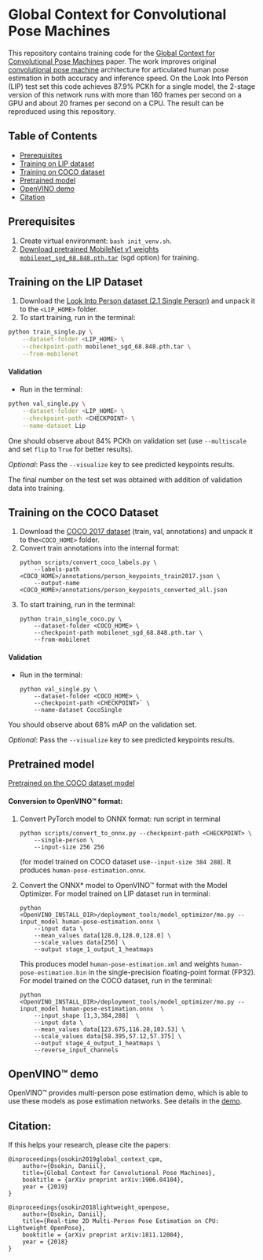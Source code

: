 # Global Context for Convolutional Pose Machines

This repository contains training code for the  [Global Context for Convolutional Pose Machines](https://arxiv.org/pdf/1906.04104.pdf) paper. The work improves original [convolutional pose machine](https://arxiv.org/pdf/1602.00134.pdf) architecture for articulated human pose estimation in both accuracy and inference speed. On the Look Into Person (LIP) test set this code achieves 87.9% PCKh for a single model, the 2-stage version of this network runs with more than 160 frames per second on a GPU and about 20 frames per second on a CPU. The result can be reproduced using this repository.

## Table of Contents

* [Prerequisites](#prerequisites)
* [Training on LIP dataset](#training-lip)
* [Training on COCO dataset](#training-coco)
* [Pretrained model](#pretrained-model)
* [OpenVINO demo](#openvino-demo)
* [Citation](#citation)

## Prerequisites

1. Create virtual environment: `bash init_venv.sh`.
2. [Download pretrained MobileNet v1 weights `mobilenet_sgd_68.848.pth.tar`](https://github.com/marvis/pytorch-mobilenet) (sgd option) for training.

## <a name="training-lip"/>Training on the LIP Dataset</a>

1. Download the [Look Into Person dataset (2.1 Single Person)](http://sysu-hcp.net/lip/overview.php) and unpack it to the `<LIP_HOME>` folder.
2. To start training, run in the terminal:
```bash
python train_single.py \
    --dataset-folder <LIP_HOME> \
    --checkpoint-path mobilenet_sgd_68.848.pth.tar \
    --from-mobilenet
```

#### Validation

* Run in the terminal:
```bash
python val_single.py \
    --dataset-folder <LIP_HOME> \
    --checkpoint-path <CHECKPOINT> \
    --name-dataset Lip
```
One should observe about 84% PCKh on validation set (use `--multiscale` and set `flip` to `True` for better results).

*Optional*: Pass the `--visualize` key to see predicted keypoints results.

The final number on the test set was obtained with addition of validation data into training.

## <a name="training-coco"/>Training on the COCO Dataset</a>

1. Download the [COCO 2017 dataset](http://cocodataset.org/#download) (train, val, annotations) and unpack it to the`<COCO_HOME>` folder.
2. Convert train annotations into the internal format:
    ```
    python scripts/convert_coco_labels.py \
        --labels-path <COCO_HOME>/annotations/person_keypoints_train2017.json \
        --output-name <COCO_HOME>/annotations/person_keypoints_converted_all.json
    ```
3. To start training, run in the terminal:
    ```
    python train_single_coco.py \
        --dataset-folder <COCO_HOME> \
        --checkpoint-path mobilenet_sgd_68.848.pth.tar \
        --from-mobilenet
    ```

#### Validation

* Run in the terminal:
    ```
    python val_single.py \
        --dataset-folder <COCO_HOME> \
        --checkpoint-path <CHECKPOINT>` \
        --name-dataset CocoSingle
    ```
You should observe about 68% mAP on the validation set.

*Optional*: Pass the `--visualize` key to see predicted keypoints results.

## <a name="pretrained-model"/>Pretrained model </a>

[Pretrained on the COCO dataset model](https://download.01.org/opencv/openvino_training_extensions/models/human_pose_estimation/single-human-pose-estimation-0001.pth)

#### Conversion to OpenVINO™ format:

1. Convert PyTorch model to ONNX format: run script in terminal

    ```
    python scripts/convert_to_onnx.py --checkpoint-path <CHECKPOINT> \
        --single-person \
        --input-size 256 256
    ```

    (for model trained on COCO dataset use`--input-size 384 288`). It produces `human-pose-estimation.onnx`.

2. Convert the ONNX\* model to OpenVINO™ format with the Model Optimizer. For model trained on LIP dataset run in terminal:

    ```
    python <OpenVINO_INSTALL_DIR>/deployment_tools/model_optimizer/mo.py --input_model human-pose-estimation.onnx \
        --input data \
        --mean_values data[128.0,128.0,128.0] \
        --scale_values data[256] \
        --output stage_1_output_1_heatmaps
    ```

    This produces model `human-pose-estimation.xml` and weights `human-pose-estimation.bin` in the single-precision floating-point format (FP32). For model trained on the COCO dataset, run in the terminal:

    ```
    python <OpenVINO_INSTALL_DIR>/deployment_tools/model_optimizer/mo.py --input_model human-pose-estimation.onnx  \
        --input_shape [1,3,384,288]  \
        --input data \
        --mean_values data[123.675,116.28,103.53] \
        --scale_values data[58.395,57.12,57.375] \
        --output stage_4_output_1_heatmaps \
        --reverse_input_channels
    ```

## OpenVINO™ demo <a name="openvino-demo"/>

OpenVINO™ provides multi-person pose estimation demo, which is able to use these models as pose estimation networks. See details in the [demo](https://github.com/opencv/open_model_zoo/tree/develop/demos/python_demos/single_human_pose_estimation_demo).

## Citation:

If this helps your research, please cite the papers:

```
@inproceedings{osokin2019global_context_cpm,
    author={Osokin, Daniil},
    title={Global Context for Convolutional Pose Machines},
    booktitle = {arXiv preprint arXiv:1906.04104},
    year = {2019}
}

@inproceedings{osokin2018lightweight_openpose,
    author={Osokin, Daniil},
    title={Real-time 2D Multi-Person Pose Estimation on CPU: Lightweight OpenPose},
    booktitle = {arXiv preprint arXiv:1811.12004},
    year = {2018}
}
```
